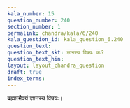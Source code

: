 ```yaml
---
kala_number: 15
question_number: 240
section_number: 1
permalink: chandra/kala/6/240
kala_question_id: kala_question_6.240
question_text: 
question_text_skt: ज्ञानस्य विषयः कः?
question_text_hin: 
layout: layout_chandra_question
draft: true
index_terms:
---
```


<!-- skt-start -->
ब्रह्मात्मैक्यं ज्ञानस्य विषयः।
<!-- skt-end -->

<!-- eng-start -->
<!-- eng-end -->

